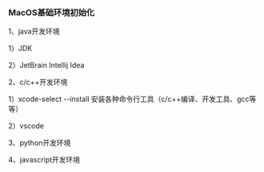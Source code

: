 ### MacOS基础环境初始化



1、java开发环境

1）JDK

2）JetBrain Intellij Idea

2、c/c++开发环境

1）xcode-select --install   安装各种命令行工具（c/c++编译、开发工具、gcc等等）

2）vscode

3、python开发环境

4、javascript开发环境
